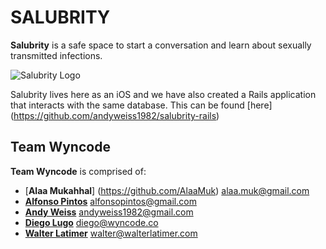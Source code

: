 SALUBRITY
===============
**Salubrity** is a safe space to start a conversation and learn about sexually transmitted infections.

![Salubrity Logo](http://i.imgur.com/KFzmzQ2.png?2)

Salubrity lives here as an iOS and we have also created a Rails application that interacts with the same database. 
This can be found [here] (https://github.com/andyweiss1982/salubrity-rails)



Team Wyncode
---------------------

**Team Wyncode** is comprised of:

- [**Alaa Mukahhal**] (https://github.com/AlaaMuk) <alaa.muk@gmail.com>
- [**Alfonso Pintos**](https://github.com/alfonsopintos) <alfonsopintos@gmail.com>
- [**Andy Weiss**](https://github.com/andyweiss1982) <andyweiss1982@gmail.com>
- [**Diego Lugo**](https://github.com/dlugo06) <diego@wyncode.co>
- [**Walter Latimer**](https://twitter.com/walterlatimer) <walter@walterlatimer.com>
